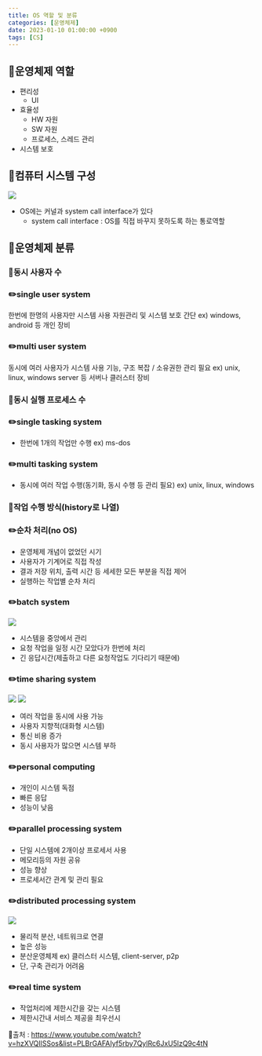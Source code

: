 ```yaml
---
title: OS 역할 및 분류
categories: [운영체제]
date: 2023-01-10 01:00:00 +0900
tags: [CS]
---
```


## 📌운영체제 역할

- 편리성
  - UI
- 효율성
  - HW 자원
  - SW 자원
  - 프로세스, 스레드 관리
- 시스템 보호

## 📌컴퓨터 시스템 구성

![](https://velog.velcdn.com/images/wjdtmfgh/post/5dbe860a-e621-42cc-89dd-fc36a97ece21/image.png)

- OS에는 커널과 system call interface가 있다
  - system call interface : OS를 직접 바꾸지 못하도록 하는 통로역할

## 📌운영체제 분류

### 📖동시 사용자 수

### ✏️single user system

한번에 한명의 사용자만 시스템 사용
자원관리 및 시스템 보호 간단
ex) windows, android 등 개인 장비

### ✏️multi user system

동시에 여러 사용자가 시스템 사용
기능, 구조 복잡 / 소유권한 관리 필요
ex) unix, linux, windows server 등 서버나 클러스터 장비

### 📖동시 실행 프로세스 수

### ✏️single tasking system

- 한번에 1개의 작업만 수행
  ex) ms-dos

### ✏️multi tasking system

- 동시에 여러 작업 수행(동기화, 동시 수행 등 관리 필요)
  ex) unix, linux, windows

### 📖작업 수행 방식(history로 나열)

### ✏️순차 처리(no OS)

- 운영체제 개념이 없었던 시기
- 사용자가 기계어로 직접 작성
- 결과 저장 위치, 출력 시간 등 세세한 모든 부분을 직접 제어
- 실행하는 작업별 순차 처리

### ✏️batch system

![](https://velog.velcdn.com/images/wjdtmfgh/post/3a751b27-28df-44c7-8d6a-d21e797a42cd/image.png)

- 시스템을 중앙에서 관리
- 요청 작업을 일정 시간 모았다가 한번에 처리
- 긴 응답시간(제출하고 다른 요청작업도 기다리기 때문에)

### ✏️time sharing system

![](https://velog.velcdn.com/images/wjdtmfgh/post/924435bf-44ac-4a2d-9f1c-26bd361b1c8f/image.png)
![](https://velog.velcdn.com/images/wjdtmfgh/post/44acb4a3-306c-4db9-aa96-00b79bce1829/image.png)

- 여러 작업을 동시에 사용 가능
- 사용자 지향적(대화형 시스템)
- 통신 비용 증가
- 동시 사용자가 많으면 시스템 부하

### ✏️personal computing

- 개인이 시스템 독점
- 빠른 응답
- 성능이 낮음

### ✏️parallel processing system

- 단일 시스템에 2개이상 프로세서 사용
- 메모리등의 자원 공유
- 성능 향상
- 프로세서간 관계 및 관리 필요

### ✏️distributed processing system

![](https://velog.velcdn.com/images/wjdtmfgh/post/34ecb9c1-9171-4b2b-83a3-47530634ae32/image.png)

- 물리적 분산, 네트워크로 연결
- 높은 성능
- 분산운영체제
  ex) 클러스터 시스템, client-server, p2p
- 단, 구축 관리가 어려움

### ✏️real time system

- 작업처리에 제한시간을 갖는 시스템
- 제한시간내 서비스 제공을 최우선시

📮출처 : https://www.youtube.com/watch?v=hzXVQIlSSos&list=PLBrGAFAIyf5rby7QylRc6JxU5lzQ9c4tN
